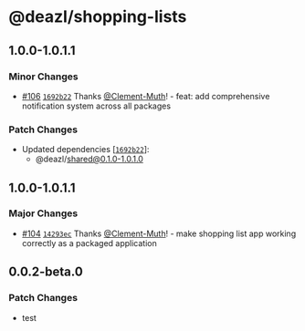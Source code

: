 # @deazl/shopping-lists

## 1.0.0-1.0.1.1

### Minor Changes

- [#106](https://github.com/Deazl-Comparator/deazl/pull/106) [`1692b22`](https://github.com/Deazl-Comparator/deazl/commit/1692b22f06172a621a3ed6736de288ac8ab38516) Thanks [@Clement-Muth](https://github.com/Clement-Muth)! - feat: add comprehensive notification system across all packages

### Patch Changes

- Updated dependencies [[`1692b22`](https://github.com/Deazl-Comparator/deazl/commit/1692b22f06172a621a3ed6736de288ac8ab38516)]:
  - @deazl/shared@0.1.0-1.0.1.0

## 1.0.0-1.0.1.1

### Major Changes

- [#104](https://github.com/Deazl-Comparator/deazl/pull/104) [`14293ec`](https://github.com/Deazl-Comparator/deazl/commit/14293ec3f422cc822eee9ac7fc83128246bcf6b8) Thanks [@Clement-Muth](https://github.com/Clement-Muth)! - make shopping list app working correctly as a packaged application

## 0.0.2-beta.0

### Patch Changes

- test
